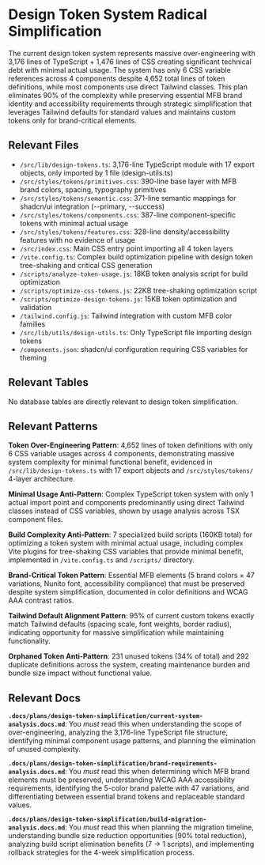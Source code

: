 # Design Token System Radical Simplification

The current design token system represents massive over-engineering with 3,176 lines of TypeScript + 1,476 lines of CSS creating significant technical debt with minimal actual usage. The system has only 6 CSS variable references across 4 components despite 4,652 total lines of token definitions, while most components use direct Tailwind classes. This plan eliminates 90% of the complexity while preserving essential MFB brand identity and accessibility requirements through strategic simplification that leverages Tailwind defaults for standard values and maintains custom tokens only for brand-critical elements.

## Relevant Files

- `/src/lib/design-tokens.ts`: 3,176-line TypeScript module with 17 export objects, only imported by 1 file (design-utils.ts)
- `/src/styles/tokens/primitives.css`: 390-line base layer with MFB brand colors, spacing, typography primitives
- `/src/styles/tokens/semantic.css`: 371-line semantic mappings for shadcn/ui integration (--primary, --success)
- `/src/styles/tokens/components.css`: 387-line component-specific tokens with minimal actual usage
- `/src/styles/tokens/features.css`: 328-line density/accessibility features with no evidence of usage
- `/src/index.css`: Main CSS entry point importing all 4 token layers
- `/vite.config.ts`: Complex build optimization pipeline with design token tree-shaking and critical CSS generation
- `/scripts/analyze-token-usage.js`: 18KB token analysis script for build optimization
- `/scripts/optimize-css-tokens.js`: 22KB tree-shaking optimization script
- `/scripts/optimize-design-tokens.js`: 15KB token optimization and validation
- `/tailwind.config.js`: Tailwind integration with custom MFB color families
- `/src/lib/utils/design-utils.ts`: Only TypeScript file importing design tokens
- `/components.json`: shadcn/ui configuration requiring CSS variables for theming

## Relevant Tables

No database tables are directly relevant to design token simplification.

## Relevant Patterns

**Token Over-Engineering Pattern**: 4,652 lines of token definitions with only 6 CSS variable usages across 4 components, demonstrating massive system complexity for minimal functional benefit, evidenced in `/src/lib/design-tokens.ts` with 17 export objects and `/src/styles/tokens/` 4-layer architecture.

**Minimal Usage Anti-Pattern**: Complex TypeScript token system with only 1 actual import point and components predominantly using direct Tailwind classes instead of CSS variables, shown by usage analysis across TSX component files.

**Build Complexity Anti-Pattern**: 7 specialized build scripts (160KB total) for optimizing a token system with minimal actual usage, including complex Vite plugins for tree-shaking CSS variables that provide minimal benefit, implemented in `/vite.config.ts` and `/scripts/` directory.

**Brand-Critical Token Pattern**: Essential MFB elements (5 brand colors × 47 variations, Nunito font, accessibility compliance) that must be preserved despite system simplification, documented in color definitions and WCAG AAA contrast ratios.

**Tailwind Default Alignment Pattern**: 95% of current custom tokens exactly match Tailwind defaults (spacing scale, font weights, border radius), indicating opportunity for massive simplification while maintaining functionality.

**Orphaned Token Anti-Pattern**: 231 unused tokens (34% of total) and 292 duplicate definitions across the system, creating maintenance burden and bundle size impact without functional value.

## Relevant Docs

**`.docs/plans/design-token-simplification/current-system-analysis.docs.md`**: You _must_ read this when understanding the scope of over-engineering, analyzing the 3,176-line TypeScript file structure, identifying minimal component usage patterns, and planning the elimination of unused complexity.

**`.docs/plans/design-token-simplification/brand-requirements-analysis.docs.md`**: You _must_ read this when determining which MFB brand elements must be preserved, understanding WCAG AAA accessibility requirements, identifying the 5-color brand palette with 47 variations, and differentiating between essential brand tokens and replaceable standard values.

**`.docs/plans/design-token-simplification/build-migration-analysis.docs.md`**: You _must_ read this when planning the migration timeline, understanding bundle size reduction opportunities (90% total reduction), analyzing build script elimination benefits (7 → 1 scripts), and implementing rollback strategies for the 4-week simplification process.